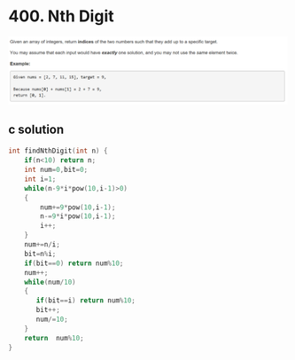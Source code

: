 # 400. Nth Digit
<img src="https://github.com/vampire1996/-leetcode/blob/master/Problems/1-100/1.TwoSum/problem.png "/>

## c solution
```c
int findNthDigit(int n) {
    if(n<10) return n;
    int num=0,bit=0;
    int i=1;
    while(n-9*i*pow(10,i-1)>0)
    {
        num+=9*pow(10,i-1);
        n-=9*i*pow(10,i-1);
        i++;
    }
    num+=n/i;
    bit=n%i;
    if(bit==0) return num%10;
    num++;
    while(num/10)
    {
       if(bit==i) return num%10;
       bit++;
       num/=10;
    }
    return  num%10;
}
```

